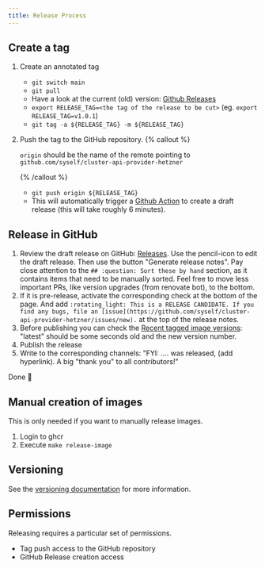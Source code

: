 ```yaml
---
title: Release Process
---
```


## Create a tag

1. Create an annotated tag
   - `git switch main`
   - `git pull`
   - Have a look at the current (old) version: [Github Releases](https://github.com/syself/cluster-api-provider-hetzner/releases)
   - `export RELEASE_TAG=<the tag of the release to be cut>` (eg. `export RELEASE_TAG=v1.0.1`)
   - `git tag -a ${RELEASE_TAG} -m ${RELEASE_TAG}`
2. Push the tag to the GitHub repository.
   {% callout %}

   `origin` should be the name of the remote pointing to `github.com/syself/cluster-api-provider-hetzner`

   {% /callout %}
   - `git push origin ${RELEASE_TAG}`
   - This will automatically trigger a [Github Action](https://github.com/syself/cluster-api-provider-hetzner/actions) to create a draft release (this will take roughly 6 minutes).

## Release in GitHub

1. Review the draft release on GitHub: [Releases](https://github.com/syself/cluster-api-provider-hetzner/releases). Use the pencil-icon to edit the draft release. Then use the button "Generate release notes". Pay close attention to the `## :question: Sort these by hand` section, as it contains items that need to be manually sorted. Feel free to move less important PRs, like version upgrades (from renovate bot), to the bottom.
1. If it is pre-release, activate the corresponding check at the bottom of the page. And add `:rotating_light: This is a RELEASE CANDIDATE. If you find any bugs, file an [issue](https://github.com/syself/cluster-api-provider-hetzner/issues/new).` at the top of the release notes.
1. Before publishing you can check the [Recent tagged image versions](https://github.com/syself/cluster-api-provider-hetzner/pkgs/container/caph): "latest" should be some seconds old and the new version number.
1. Publish the release
1. Write to the corresponding channels: "FYI: .... was released, (add hyperlink). A big "thank you" to all contributors!"

Done 🥳

## Manual creation of images

This is only needed if you want to manually release images.

1. Login to ghcr
2. Execute `make release-image`

## Versioning

See the [versioning documentation](https://github.com/syself/cluster-api-provider-hetzner/blob/main/CONTRIBUTING.md#versioning) for more information.

## Permissions

Releasing requires a particular set of permissions.

- Tag push access to the GitHub repository
- GitHub Release creation access
